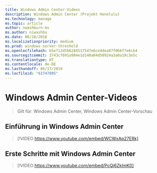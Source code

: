 ```yaml
---
title: Windows Admin Center-Videos
description: Windows Admin Center (Projekt Honolulu)
ms.technology: manage
ms.topic: article
author: nwashburn-ms
ms.author: niwashbu
ms.date: 06/18/2018
ms.localizationpriority: medium
ms.prod: windows-server-threshold
ms.openlocfilehash: b5e712d5b6284517547e6ce4dea87f066f7e6cb4
ms.sourcegitcommit: 3743cf691a984e1d140a04d50924a3a0a19c3e5c
ms.translationtype: HT
ms.contentlocale: de-DE
ms.lasthandoff: 06/17/2019
ms.locfileid: "63747895"
---
```

# <a name="windows-admin-center-videos"></a>Windows Admin Center-Videos

>Gilt für: Windows Admin Center, Windows Admin Center-Vorschau

## <a name="introduction-to-windows-admin-center"></a>Einführung in Windows Admin Center
>[!VIDEO https://www.youtube.com/embed/WCWxAp27ERk]

## <a name="how-to-get-started-with-windows-admin-center"></a>Erste Schritte mit Windows Admin Center
>[!VIDEO https://www.youtube.com/embed/PcQj6ZklmK0]